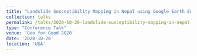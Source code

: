```yaml
---
title: "Landslide Susceptibility Mapping in Nepal using Google Earth Engine"
collection: talks
permalink: /talks/2020-10-20-landslide-susceptibility-mapping-in-nepal-using-go
type: "Conference Talk"
venue: 'Geo for Good 2020'
date: '2020-10-20'
location: 'USA'
---
```


